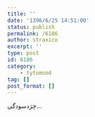 ```yaml
---
title: ''
date: '1396/6/25 14:51:00'
status: publish
permalink: /6186
author: straxico
excerpt: ''
type: post
id: 6186
category:
    - tytomood
tag: []
post_format: []
---
```

خِرَدسودگی…